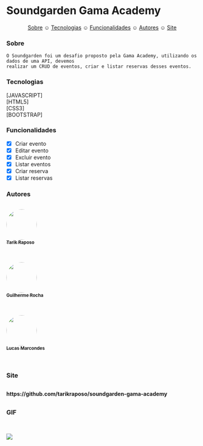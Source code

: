 <h1>Soundgarden Gama Academy</h1>

<p align="center">
    <a href="#sobre">Sobre</a> ☺ 
    <a href="#tecnologias">Tecnologias</a> ☺ 
    <a href="#funcionalidades">Funcionalidades</a> ☺ 
    <a href="#autores">Autores</a> ☺ 
    <a href="#site">Site</a>
</p>

### Sobre

    O Soundgarden foi um desafio proposto pela Gama Academy, utilizando os dados de uma API, devemos
    realizar um CRUD de eventos, criar e listar reservas desses eventos.

### Tecnologias

[JAVASCRIPT]<br>
[HTML5]<br>
[CSS3]<br>
[BOOTSTRAP]<br>

### Funcionalidades

- [x] Criar evento
- [x] Editar evento
- [x] Excluir evento
- [x] Listar eventos
- [x] Criar reserva
- [x] Listar reservas

### Autores

<p style="margin-top:30px;"><a href="https://github.com/tarikraposo">
 <img style="border-radius: 50%;" src="https://avatars.githubusercontent.com/u/33874748?v=4" width="80px;"/><br>
 <sub><b>Tarik Raposo</b></sub></p></a><br>
 <p><a href="https://github.com/guisdarocha">
 <img style="border-radius: 50%;" src="https://avatars.githubusercontent.com/u/109170496?v=4" width="80px;"/><br>
 <sub><b>Guilherme Rocha</b></sub></p></a><br>
<p><a href="https://github.com/LucasThiagoMarcondes">
 <img style="border-radius: 50%;" src="https://avatars.githubusercontent.com/u/108702075?v=4" width="80px;"/><br>
 <sub><b>Lucas Marcondes</b></sub></p></a><br>

### Site

<h4 style="margin-bottom: 30px; margin-top: 30px;"> https://github.com/tarikraposo/soundgarden-gama-academy </h4>

### GIF

<img src="img/soundgarden.gif" style="max-width: 400px; height:auto; margin-top:30px;">
